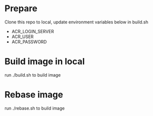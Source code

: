 # Prepare
Clone this repo to local, update environment variables below in build.sh
- ACR_LOGIN_SERVER
- ACR_USER
- ACR_PASSWORD
# Build image in local
run ./build.sh to build image
# Rebase image
run ./rebase.sh to build image

